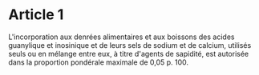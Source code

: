 # Article 1

L'incorporation aux denrées alimentaires et aux boissons des acides guanylique et inosinique et de leurs sels de sodium et de calcium, utilisés seuls ou en mélange entre eux, à titre d'agents de sapidité, est autorisée dans la proportion pondérale maximale de 0,05 p. 100.
